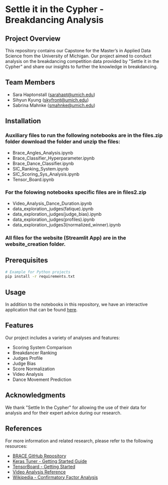 # Settle it in the Cypher - Breakdancing Analysis

## Project Overview
This repository contains our Capstone for the Master’s in Applied Data Science from the University of Michigan. Our project aimed to conduct analysis on the breakdancing competition data provided by "Settle it in the Cypher" and share our insights to further the knowledge in breakdancing.

## Team Members
- Sara Haptonstall (sarahapt@umich.edu)
- Sihyun Kyung (skyfront@umich.edu)
- Sabrina Mahnke (smahnke@umich.edu)

## Installation
### Auxiliary files to run the following notebooks are in the files.zip folder download the folder  and unzip the files:
- Brace_Angles_Analysis.ipynb
- Brace_Classifier_Hyperparameter.ipynb
- Brace_Dance_Classifier.ipynb
- SIC_Ranking_System.ipynb
- SIC_Scoring_Sys_Analysis.ipynb
- Tensor_Board.ipynb
  
### For the folowing notebooks specific files are in files2.zip 
- Video_Analysis_Dance_Duration.ipynb
- data_exploration_judges(fatique).ipynb
- data_exploration_judges(judge_bias).ipynb
- data_exploration_judges(profiles).ipynb
- data_exploration_judges3(normalized_winner).ipynb

### All files for the website (Streamlit App) are in the website_creation folder.



## Prerequisites
```bash
# Example for Python projects
pip install -r requirements.txt
```
## Usage
In addition to the notebooks in this repository, we have an interactive application that can be found [here](<https://teambreakers.streamlit.app/>).

## Features
Our project includes a variety of analyses and features:
- Scoring System Comparison
- Breakdancer Ranking
- Judges Profile
- Judge Bias
- Score Normalization
- Video Analysis
- Dance Movement Prediction

## Acknowledgments
We thank "Settle In the Cypher" for allowing the use of their data for analysis and for their expert advice during our research.

## References
For more information and related research, please refer to the following resources:
- [BRACE GitHub Repository](https://github.com/dmoltisanti/brace)
- [Keras Tuner - Getting Started Guide](https://keras.io/guides/keras_tuner/getting_started/)
- [TensorBoard - Getting Started](https://www.tensorflow.org/tensorboard/get_started)
- [Video Analysis Reference](https://www.youtube.com/watch?v=PG4XGqUeYnM)
- [Wikipedia - Confirmatory Factor Analysis](https://en.wikipedia.org/wiki/Confirmatory_factor_analysis)



